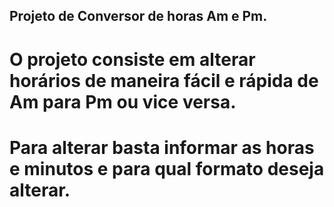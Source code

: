 ## Projeto de Conversor de horas Am e Pm.
# O projeto consiste em alterar horários de maneira fácil e rápida de Am para Pm ou vice versa.
# Para alterar basta informar as horas e minutos e para qual formato deseja alterar.